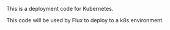 This is a deployment code for Kubernetes. 

This code will be used by Flux to deploy to a k8s environment.
